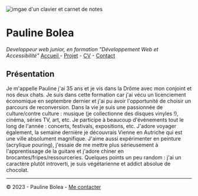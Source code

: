 ![imgae d'un clavier et carnet de notes](https://cdn.discordapp.com/attachments/1208043598558400513/1215577342060003338/image.png?ex=65fd419e&is=65eacc9e&hm=49eb395d3af443bd8ce47c404f203635e72e023da201ef21c55a3df8a0b04373&)

# Pauline Bolea
*Developpeur web junior, en formation "Développement Web et Accessibilité"*
[Accueil ]()- [Projet]() - [CV]() - [Contact]()

## Présentation
Je m'appelle Pauline j'ai 35 ans et je vis dans la Drôme avec mon conjoint et nos deux chats.
Je suis dans cette formation car j'ai vécu un licenciement économique en septembre dernier et j'ai pu avoir l'opportunité de choisir un parcours de reconversion.
Dans la vie je suis une passionnée de culture/contre culture : musique (je collectionne des disques vinyles !), cinéma, séries TV, art, etc.
Je participe à beaucoup d'événements tout le long de l'année : concerts, festivals, expositions, etc.
J'adore voyager également, la semaine dernière je découvrais Vienne en Autriche qui est une ville absolument magnifique.
J'aime aussi expérimenter en peinture (acrylique pouring), j'essaie de me mettre plus sérieusement à l'apprentissage de la guitare et j'adore chiner en brocantes/fripes/ressourceries.
Quelques points un peu random : j'ai un caractère plutôt introverti, je suis végétarienne et addict absolue de chocolat.

---
© 2023 - Pauline Bolea - [Me contacter]()